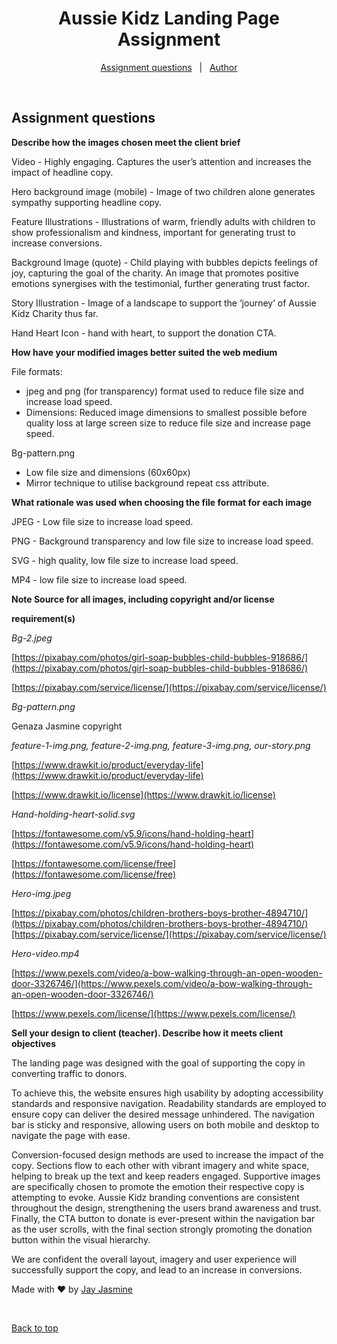 <h1 align="center">Aussie Kidz Landing Page Assignment</h1>


<!-- <h4 align="center"> 
	🚧  Aussie Kidz Charity Landing Page  🚧
</h4> 

<hr> -->

<p align="center">
  <a href="#dart-about">Assignment questions</a> &#xa0; | &#xa0; 
  <a href="https://github.com/jayjasmine" target="_blank">Author</a>
</p>

<br>

## Assignment questions ##

**Describe how the images chosen meet the client brief**

Video - Highly engaging. Captures the user’s attention and increases the impact of headline copy.

Hero background image (mobile) - Image of two children alone generates sympathy supporting headline copy. 

Feature Illustrations - Illustrations of warm, friendly adults with children to show professionalism and kindness, important for generating trust to increase conversions. 

Background Image (quote) - Child playing with bubbles depicts feelings of joy, capturing the goal of the charity. An image that promotes positive emotions synergises with the testimonial, further generating trust factor.

Story Illustration - Image of a landscape to support the ‘journey’ of Aussie Kidz Charity thus far.

Hand Heart Icon - hand with heart, to support the donation CTA.

**How have your modified images better suited the web medium**

File formats:

*   jpeg and png (for transparency) format used to reduce file size and increase load speed.
*   Dimensions: Reduced image dimensions to smallest possible before quality loss at large screen size to reduce file size and increase page speed.

Bg-pattern.png

*   Low file size and dimensions (60x60px)
*   Mirror technique to utilise background repeat css attribute.

**What rationale was used when choosing the file format for each image**

JPEG - Low file size to increase load speed.

PNG - Background transparency and low file size to increase load speed.

SVG - high quality, low file size to increase load speed.

MP4 - low file size to increase load speed. 

**Note Source for all images, including copyright and/or license**

**requirement(s)**

_Bg-2.jpeg_

[https://pixabay.com/photos/girl-soap-bubbles-child-bubbles-918686/](https://pixabay.com/photos/girl-soap-bubbles-child-bubbles-918686/)

[https://pixabay.com/service/license/](https://pixabay.com/service/license/)

_Bg-pattern.png_

Genaza Jasmine copyright

_feature-1-img.png, feature-2-img.png, feature-3-img.png, our-story.png_

[https://www.drawkit.io/product/everyday-life](https://www.drawkit.io/product/everyday-life)

[https://www.drawkit.io/license](https://www.drawkit.io/license)

_Hand-holding-heart-solid.svg_

[https://fontawesome.com/v5.9/icons/hand-holding-heart](https://fontawesome.com/v5.9/icons/hand-holding-heart)

[https://fontawesome.com/license/free](https://fontawesome.com/license/free)

_Hero-img.jpeg_

[https://pixabay.com/photos/children-brothers-boys-brother-4894710/](https://pixabay.com/photos/children-brothers-boys-brother-4894710/)[https://pixabay.com/service/license/](https://pixabay.com/service/license/)

_Hero-video.mp4_

[https://www.pexels.com/video/a-bow-walking-through-an-open-wooden-door-3326746/](https://www.pexels.com/video/a-bow-walking-through-an-open-wooden-door-3326746/)

[https://www.pexels.com/license/](https://www.pexels.com/license/)

**Sell your design to client (teacher). Describe how it meets client objectives**

The landing page was designed with the goal of supporting the copy in converting traffic to donors. 

To achieve this, the website ensures high usability by adopting accessibility standards and responsive navigation. Readability standards are employed to ensure copy can deliver the desired message unhindered. The navigation bar is sticky and responsive, allowing users on both mobile and desktop to navigate the page with ease.

Conversion-focused design methods are used to increase the impact of the copy. Sections flow to each other with vibrant imagery and white space, helping to break up the text and keep readers engaged. Supportive images are specifically chosen to promote the emotion their respective copy is attempting to evoke. Aussie Kidz branding conventions are consistent throughout the design, strengthening the users brand awareness and trust. Finally, the CTA button to donate is ever-present within the navigation bar as the user scrolls, with the final section strongly promoting the donation button within the visual hierarchy.

We are confident the overall layout, imagery and user experience will successfully support the copy, and lead to an increase in conversions.


Made with :heart: by <a href="https://github.com/{{YOUR_GITHUB_USERNAME}}" target="_blank">Jay Jasmine</a>

&#xa0;

<a href="#top">Back to top</a>
